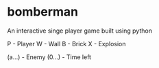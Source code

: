# bomberman
An interactive singe player game built using python

P - Player
W - Wall
B - Brick
X - Explosion

(a...) - Enemy
(0...) - Time left
